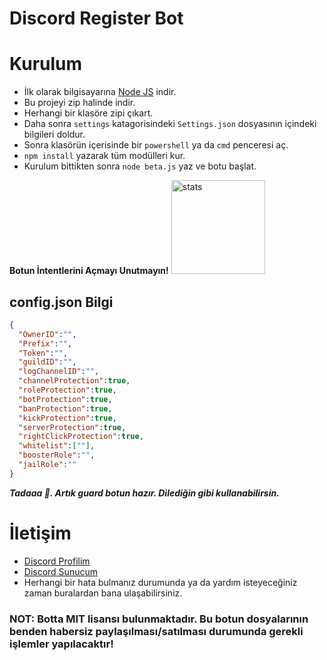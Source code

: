 # Discord Register Bot

# Kurulum
* İlk olarak bilgisayarına [Node JS](https://nodejs.org/en/) indir.
* Bu projeyi zip halinde indir.
* Herhangi bir klasöre zipi çıkart.
* Daha sonra  `settings` katagorisindeki `Settings.json` dosyasının içindeki bilgileri doldur.
* Sonra klasörün içerisinde bir `powershell` ya da `cmd` penceresi aç.
* ```npm install``` yazarak tüm modülleri kur.
* Kurulum bittikten sonra ```node beta.js``` yaz ve botu başlat.

**Botun İntentlerini Açmayı Unutmayın!**
<img src="https://github-readme-stats.vercel.app/api?username=bet4w&theme=dark&show_icons=truet" width="%100" height="150px" alt="stats" />

## config.json Bilgi

```json
{
  "OwnerID":"", 
  "Prefix":"", 
  "Token":"", 
  "guildID":"", 
  "logChannelID":"", 
  "channelProtection":true,
  "roleProtection":true,
  "botProtection":true,
  "banProtection":true,
  "kickProtection":true,
  "serverProtection":true,
  "rightClickProtection":true, 
  "whitelist":[""], 
  "boosterRole":"", 
  "jailRole":"" 
}
```


***Tadaaa 🎉. Artık guard botun hazır. Dilediğin gibi kullanabilirsin.***

# İletişim
* [Discord Profilim](https://discord.com/users/780891365063917572)
* [Discord Sunucum](https://discord.gg/58UAMVJTSH)
* Herhangi bir hata bulmanız durumunda ya da yardım isteyeceğiniz zaman buralardan bana ulaşabilirsiniz.

### NOT: Botta MIT lisansı bulunmaktadır. Bu botun dosyalarının benden habersiz paylaşılması/satılması durumunda gerekli işlemler yapılacaktır!
